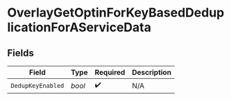 # OverlayGetOptinForKeyBasedDeduplicationForAServiceData


## Fields

| Field              | Type               | Required           | Description        |
| ------------------ | ------------------ | ------------------ | ------------------ |
| `DedupKeyEnabled`  | *bool*             | :heavy_check_mark: | N/A                |